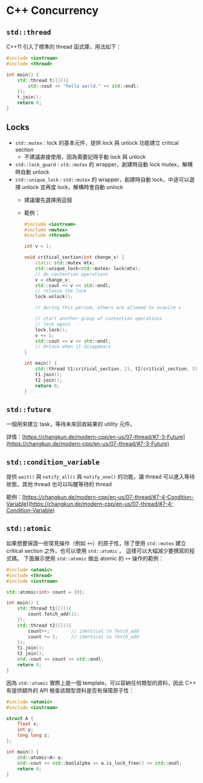# C++ Concurrency

## `std::thread`

C++11 引入了標準的 thread 函式庫，用法如下：

```cpp
#include <iostream>
#include <thread>

int main() {
    std::thread t([](){
        std::cout << "hello world." << std::endl;
    });
    t.join();
    return 0;
}
```

## Locks

- `std::mutex` :  lock 的基本元件，提供 lock 與 unlock 功能建立 critical section
    - 不建議直接使用，因為需要記得手動 lock 與 unlock
- `std::lock_guard` : `std::mutex` 的 wrapper，創建時自動 lock mutex，解構時自動 unlock
- `std::unique_lock` : `std::mutex` 的 wrapper，創建時自動 lock，中途可以選擇 unlock 並再度 lock，解構時會自動 unlock
    - 建議優先選擇用這個
    - 範例：
        
        ```cpp
        #include <iostream>
        #include <mutex>
        #include <thread>
        
        int v = 1;
        
        void critical_section(int change_v) {
            static std::mutex mtx;
            std::unique_lock<std::mutex> lock(mtx);
            // do contention operations
            v = change_v;
            std::cout << v << std::endl;
            // release the lock
            lock.unlock();
        
            // during this period, others are allowed to acquire v
        
            // start another group of contention operations
            // lock again
            lock.lock();
            v += 1;
            std::cout << v << std::endl;
            // Unlock when it disappears
        }
        
        int main() {
            std::thread t1(critical_section, 2), t2(critical_section, 3);
            t1.join();
            t2.join();
            return 0;
        }
        ```
        

## `std::future`

一個用來建立 task，等待未來回收結果的 utility 元件。

詳情：[https://changkun.de/modern-cpp/en-us/07-thread/#7-3-Future](https://changkun.de/modern-cpp/en-us/07-thread/#7-3-Future)

## `std::condition_variable`

提供 `wait()` 與 `notify_all()` 與 `notify_one()` 的功能，讓 thread 可以進入等待狀態，其他 thread 也可以叫醒等待的 thread

範例：[https://changkun.de/modern-cpp/en-us/07-thread/#7-4-Condition-Variable](https://changkun.de/modern-cpp/en-us/07-thread/#7-4-Condition-Variable)

## `std::atomic`

如果想要保證一些常見操作（例如 `++`）的原子性，除了使用 `std::mutex` 建立 critical section 之外，也可以使用 `std::atomic` 。 這樣可以大幅減少要撰寫的程式碼。 下面展示使用 `std::atomic` 做出 atomic 的 `++` 操作的範例：

```cpp
#include <atomic>
#include <thread>
#include <iostream>

std::atomic<int> count = {0};

int main() {
    std::thread t1([](){
        count.fetch_add(1);
    });
    std::thread t2([](){
        count++;        // identical to fetch_add
        count += 1;     // identical to fetch_add
    });
    t1.join();
    t2.join();
    std::cout << count << std::endl;
    return 0;
}
```

因為 `std::atomic` 實際上是一個 template，可以容納任何類型的資料，因此 C++ 有提供額外的 API 檢查該類型資料是否有保障原子性：

```cpp
#include <atomic>
#include <iostream>

struct A {
    float x;
    int y;
    long long z;
};

int main() {
    std::atomic<A> a;
    std::cout << std::boolalpha << a.is_lock_free() << std::endl;
    return 0;
}
```